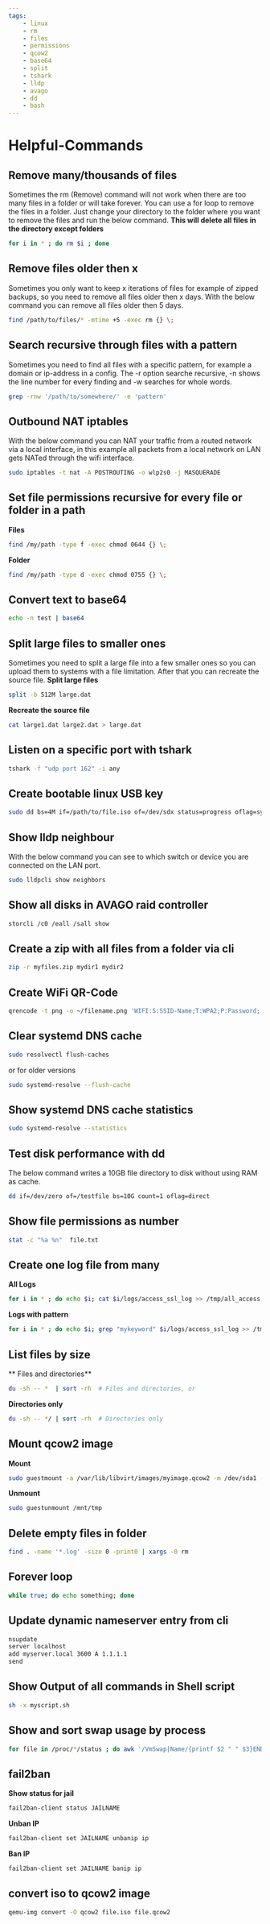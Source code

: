 ```yaml
---
tags:
    - linux
    - rm
    - files
    - permissions
    - qcow2
    - base64
    - split
    - tshark
    - lldp
    - avago
    - dd
    - bash
---
```


# Helpful-Commands
## Remove many/thousands of files
Sometimes the rm (Remove) command will not work when there are too many files in a folder or will take forever.
You can use a for loop to remove the files in a folder. Just change your directory to the folder where you want to
remove the files and run the below command. **This will delete all files in the directory except folders**
```bash
for i in * ; do rm $i ; done
```

## Remove files older then x
Sometimes you only want to keep x iterations of files for example of zipped backups, so you need to remove all files
older then x days. With the below command you can remove all files older then 5 days.
```bash
find /path/to/files/* -mtime +5 -exec rm {} \;
```

## Search recursive through files with a pattern
Sometimes you need to find all files with a specific pattern, for example a domain or ip-address in a config.
The -r option searche recursive, -n shows the line number for every finding and -w searches for whole words.
```bash
grep -rnw '/path/to/somewhere/' -e 'pattern'
```

## Outbound NAT iptables
With the below command you can NAT your traffic from a routed network via a local interface, in this example all packets from a local network on
LAN gets NATed through the wifi interface.
```bash
sudo iptables -t nat -A POSTROUTING -o wlp2s0 -j MASQUERADE
```

## Set file permissions recursive for every file or folder in a path
**Files**
```bash
find /my/path -type f -exec chmod 0644 {} \;
```

**Folder**
```bash
find /my/path -type d -exec chmod 0755 {} \;
```

## Convert text to base64
```bash
echo -n test | base64
```

## Split large files to smaller ones
Sometimes you need to split a large file into a few smaller ones so you can upload them to systems with a file limitation.
After that you can recreate the source file.
**Split large files**
```bash
split -b 512M large.dat

```
**Recreate the source file**
```bash
cat large1.dat large2.dat > large.dat
```

## Listen on a specific port with tshark
```bash
tshark -f "udp port 162" -i any
```

## Create bootable linux USB key
```bash
sudo dd bs=4M if=/path/to/file.iso of=/dev/sdx status=progress oflag=sync
```

## Show lldp neighbour
With the below command you can see to which switch or device you are connected on the LAN port.
```bash
sudo lldpcli show neighbors
```

## Show all disks in AVAGO raid controller
```bash
storcli /c0 /eall /sall show
```

## Create a zip with all files from a folder via cli
```bash
zip -r myfiles.zip mydir1 mydir2
```

## Create WiFi QR-Code
```bash
qrencode -t png -o ~/filename.png 'WIFI:S:SSID-Name;T:WPA2;P:Password;;'
```

## Clear systemd DNS cache
```bash
sudo resolvectl flush-caches 
```
or for older versions  
```bash
sudo systemd-resolve --flush-cache
```

## Show systemd DNS cache statistics
```bash
sudo systemd-resolve --statistics
```

## Test disk performance with dd
The below command writes a 10GB file directory to disk without using RAM as cache.
```bash
dd if=/dev/zero of=/testfile bs=10G count=1 oflag=direct  
```

## Show file permissions as number
```bash
stat -c "%a %n"  file.txt
```

## Create one log file from many
**All Logs**
```bash
for i in * ; do echo $i; cat $i/logs/access_ssl_log >> /tmp/all_access.log ; done
```

**Logs with pattern**
```bash
for i in * ; do echo $i; grep "mykeyword" $i/logs/access_ssl_log >> /tmp/all_access.log ; done
```

## List files by size
** Files and directories**
```bash
du -sh -- *  | sort -rh  # Files and directories, or
```

**Directories only**
```bash
du -sh -- */ | sort -rh  # Directories only
```

## Mount qcow2 image
**Mount**
```bash
sudo guestmount -a /var/lib/libvirt/images/myimage.qcow2 -m /dev/sda1 --ro /mnt/tmp
```

**Unmount**
```bash
sudo guestunmount /mnt/tmp
```

## Delete empty files in folder
```bash
find . -name '*.log' -size 0 -print0 | xargs -0 rm
```

## Forever loop
```bash
while true; do echo something; done
```

## Update dynamic nameserver entry from cli
```bash
nsupdate
server localhost
add myserver.local 3600 A 1.1.1.1
send
```

## Show Output of all commands in Shell script
```bash
sh -x myscript.sh
```

## Show and sort swap usage by process
```bash
for file in /proc/*/status ; do awk '/VmSwap|Name/{printf $2 " " $3}END{ print ""}' $file; done | sort -k 2 -n -r | less
```

## fail2ban
**Show status for jail**
```bash
fail2ban-client status JAILNAME
```

**Unban IP**
```bash
fail2ban-client set JAILNAME unbanip ip
```

**Ban IP**
```bash
fail2ban-client set JAILNAME banip ip
```

## convert iso to qcow2 image
```bash
qemu-img convert -O qcow2 file.iso file.qcow2
```